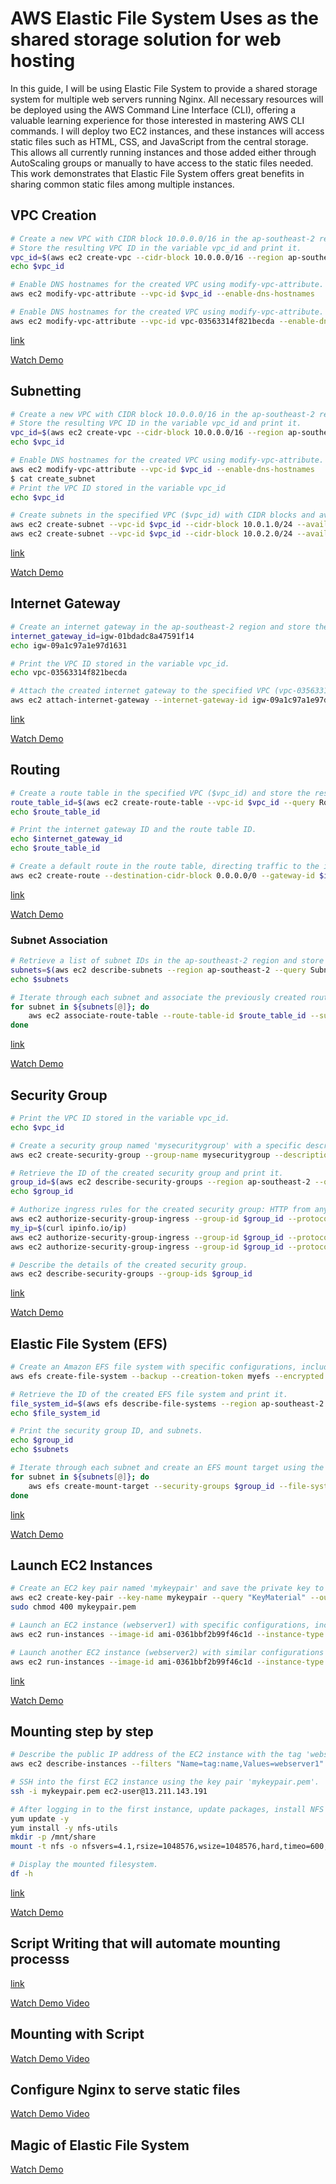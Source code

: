 # AWS Elastic File System Uses as the shared storage solution for web hosting

In this guide, I will be using Elastic File System to provide a shared storage system for multiple web servers running Nginx. All necessary resources will be deployed using the AWS Command Line Interface (CLI), offering a valuable learning experience for those interested in mastering AWS CLI commands. I will deploy two EC2 instances, and these instances will access static files such as HTML, CSS, and JavaScript from the central storage. This allows all currently running instances and those added either through AutoScaling groups or manually to have access to the static files needed. This work demonstrates that Elastic File System offers great benefits in sharing common static files among multiple instances.

## VPC Creation
```bash
# Create a new VPC with CIDR block 10.0.0.0/16 in the ap-southeast-2 region, and tag it with the name 'MyVPC'.
# Store the resulting VPC ID in the variable vpc_id and print it.
vpc_id=$(aws ec2 create-vpc --cidr-block 10.0.0.0/16 --region ap-southeast-2 --tag-specifications 'ResourceType=vpc,Tags=[{Key=name,Value=MyVPC}]' --query Vpc.VpcId --output text)
echo $vpc_id

# Enable DNS hostnames for the created VPC using modify-vpc-attribute.
aws ec2 modify-vpc-attribute --vpc-id $vpc_id --enable-dns-hostnames

# Enable DNS hostnames for the created VPC using modify-vpc-attribute.
aws ec2 modify-vpc-attribute --vpc-id vpc-03563314f821becda --enable-dns-hostnames
```
[link](./aws-commands-used/create_vpc)

[Watch Demo](https://youtu.be/lE_TtPICQZQ)

## Subnetting
```bash
# Create a new VPC with CIDR block 10.0.0.0/16 in the ap-southeast-2 region, and tag it with the name 'MyVPC'.
# Store the resulting VPC ID in the variable vpc_id and print it.
vpc_id=$(aws ec2 create-vpc --cidr-block 10.0.0.0/16 --region ap-southeast-2 --tag-specifications 'ResourceType=vpc,Tags=[{Key=name,Value=MyVPC}]' --query Vpc.VpcId --output text)
echo $vpc_id

# Enable DNS hostnames for the created VPC using modify-vpc-attribute.
aws ec2 modify-vpc-attribute --vpc-id $vpc_id --enable-dns-hostnames
$ cat create_subnet 
# Print the VPC ID stored in the variable vpc_id
echo $vpc_id

# Create subnets in the specified VPC ($vpc_id) with CIDR blocks and availability zones.
aws ec2 create-subnet --vpc-id $vpc_id --cidr-block 10.0.1.0/24 --availability-zone ap-southeast-2a
aws ec2 create-subnet --vpc-id $vpc_id --cidr-block 10.0.2.0/24 --availability-zone ap-southeast-2b

```
[link](./aws-commands-used/create_subnet)

[Watch Demo](https://youtu.be/JTFDARPN52A)

## Internet Gateway
```bash
# Create an internet gateway in the ap-southeast-2 region and store the resulting ID in the variable internet_gateway_id.
internet_gateway_id=igw-01bdadc8a47591f14
echo igw-09a1c97a1e97d1631

# Print the VPC ID stored in the variable vpc_id.
echo vpc-03563314f821becda

# Attach the created internet gateway to the specified VPC (vpc-03563314f821becda).
aws ec2 attach-internet-gateway --internet-gateway-id igw-09a1c97a1e97d1631 --vpc-id vpc-03563314f821becda
```
[link](./aws-commands-used/create_internet_gateway)

[Watch Demo](https://youtu.be/0kOLLlbW5B8)

## Routing
```bash
# Create a route table in the specified VPC ($vpc_id) and store the resulting ID in the variable route_table_id.
route_table_id=$(aws ec2 create-route-table --vpc-id $vpc_id --query RouteTable.RouteTableId --output text)
echo $route_table_id

# Print the internet gateway ID and the route table ID.
echo $internet_gateway_id
echo $route_table_id

# Create a default route in the route table, directing traffic to the internet via the specified internet gateway.
aws ec2 create-route --destination-cidr-block 0.0.0.0/0 --gateway-id $internet_gateway_id --route-table-id $route_table_id
```
[link](./aws-commands-used/create_route)

[Watch Demo](https://youtu.be/YRSXGfnwZ0k)

### Subnet Association
```bash
# Retrieve a list of subnet IDs in the ap-southeast-2 region and store them in the variable subnets.
subnets=$(aws ec2 describe-subnets --region ap-southeast-2 --query Subnets[*].SubnetId --output text)
echo $subnets

# Iterate through each subnet and associate the previously created route table ($route_table_id) with it.
for subnet in ${subnets[@]}; do
    aws ec2 associate-route-table --route-table-id $route_table_id --subnet-id $subnet
done
```
[link](./aws-commands-used/associate_subnet)

[Watch Demo](https://youtu.be/8Kg-WCCRJk0)

## Security Group
```bash
# Print the VPC ID stored in the variable vpc_id.
echo $vpc_id

# Create a security group named 'mysecuritygroup' with a specific description, allowing HTTP from any IP, SSH from your IP, and NFS from the same security group.
aws ec2 create-security-group --group-name mysecuritygroup --description "allows http from any and ssh from my ip as well as allow nfs from this security group" --vpc-id $vpc_id

# Retrieve the ID of the created security group and print it.
group_id=$(aws ec2 describe-security-groups --region ap-southeast-2 --query SecurityGroups[*].[GroupId,GroupName] --output text | grep -i mysecuritygroup | awk '{print $1}')
echo $group_id

# Authorize ingress rules for the created security group: HTTP from any IP, SSH from your current IP, and NFS from the same security group.
aws ec2 authorize-security-group-ingress --group-id $group_id --protocol tcp --port 80 --cidr 0.0.0.0/0
my_ip=$(curl ipinfo.io/ip)
aws ec2 authorize-security-group-ingress --group-id $group_id --protocol tcp --port 22 --cidr "$my_ip/32"
aws ec2 authorize-security-group-ingress --group-id $group_id --protocol tcp --port 2049 --source-group $group_id

# Describe the details of the created security group.
aws ec2 describe-security-groups --group-ids $group_id
```
[link](./aws-commands-used/security_group)

[Watch Demo](https://youtu.be/BIOtx9AgfB0)

## Elastic File System (EFS)
```bash
# Create an Amazon EFS file system with specific configurations, including encryption, performance mode, and tags.
aws efs create-file-system --backup --creation-token myefs --encrypted --performance-mode generalPurpose --region ap-southeast-2 --throughput-mode elastic --tags Key=name,Value=myefs

# Retrieve the ID of the created EFS file system and print it.
file_system_id=$(aws efs describe-file-systems --region ap-southeast-2 --query 'FileSystems[*].[FileSystemId]' --output text)
echo $file_system_id

# Print the security group ID, and subnets.
echo $group_id
echo $subnets

# Iterate through each subnet and create an EFS mount target using the specified security group and file system ID.
for subnet in ${subnets[@]}; do 
    aws efs create-mount-target --security-groups $group_id --file-system-id $file_system_id --subnet-id $subnet
done
```
[link](./aws-commands-used/create_file_system)

[Watch Demo](https://youtu.be/fC7qMkRCvcE)

## Launch EC2 Instances
```bash
# Create an EC2 key pair named 'mykeypair' and save the private key to a file named 'mykeypair.pem'.
aws ec2 create-key-pair --key-name mykeypair --query "KeyMaterial" --output text > mykeypair.pem
sudo chmod 400 mykeypair.pem

# Launch an EC2 instance (webserver1) with specific configurations, including security group, key pair, tags, and subnet.
aws ec2 run-instances --image-id ami-0361bbf2b99f46c1d --instance-type t2.micro --security-group-ids $group_id --associate-public-ip-address --key-name mykeypair --tag-specifications 'ResourceType=instance,Tags=[{Key=name,Value=webserver1}]' --subnet-id $(aws ec2 describe-subnets --filters "Name=tag:name,Values=publicsn1" --query Subnets[0].SubnetId --output text) --count 1

# Launch another EC2 instance (webserver2) with similar configurations but a different name tag.
aws ec2 run-instances --image-id ami-0361bbf2b99f46c1d --instance-type t2.micro --security-group-ids $group_id --associate-public-ip-address --key-name mykeypair --tag-specifications 'ResourceType=instance,Tags=[{Key=name,Value=webserver2}]' --subnet-id $(aws ec2 describe-subnets --filters "Name=tag:name,Values=publicsn1" --query Subnets[0].SubnetId --output text) --count 1
```
[link](./aws-commands-used/run_instances)

[Watch Demo](https://youtu.be/3PEDBqGmD9M)

## Mounting step by step
```bash
# Describe the public IP address of the EC2 instance with the tag 'webserver1'.
aws ec2 describe-instances --filters "Name=tag:name,Values=webserver1" --query Reservations[0].Instances[0].PublicIpAddress --output text

# SSH into the first EC2 instance using the key pair 'mykeypair.pem'.
ssh -i mykeypair.pem ec2-user@13.211.143.191

# After logging in to the first instance, update packages, install NFS utilities, create a directory, and mount the EFS filesystem.
yum update -y
yum install -y nfs-utils
mkdir -p /mnt/share
mount -t nfs -o nfsvers=4.1,rsize=1048576,wsize=1048576,hard,timeo=600,retrans=2,noresvport fs-0ba58402725433817.efs.ap-southeast-2.amazonaws.com:/ /mnt/share/

# Display the mounted filesystem.
df -h
```
[link](./aws-commands-used/mount_manually)

[Watch Demo](https://youtu.be/ctsWv6EWU2g)

## Script Writing that will automate mounting processs
[link](./nfs_configurator)

[Watch Demo Video](https://youtu.be/aUpS-GPwVpI)

## Mounting  with Script
[Watch Demo Video](https://youtu.be/J8L8vxBC708)

## Configure Nginx to serve static files
[Watch Demo Video](https://youtu.be/odQANuBOn38)

## Magic of Elastic File System
[Watch Demo](https://youtu.be/5lXg_nrohjo)
